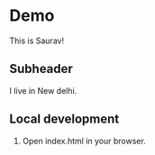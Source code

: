 # Demo

This is Saurav!

## Subheader

I live in New delhi.

## Local development

1. Open index.html in your browser.
